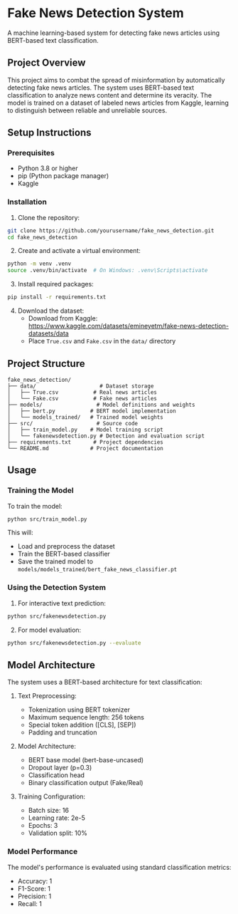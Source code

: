 # Fake News Detection System

A machine learning-based system for detecting fake news articles using BERT-based text classification.

## Project Overview

This project aims to combat the spread of misinformation by automatically detecting fake news articles. The system uses BERT-based text classification to analyze news content and determine its veracity. The model is trained on a dataset of labeled news articles from Kaggle, learning to distinguish between reliable and unreliable sources.

## Setup Instructions

### Prerequisites

- Python 3.8 or higher
- pip (Python package manager)
- Kaggle 

### Installation

1. Clone the repository:
```bash
git clone https://github.com/yourusername/fake_news_detection.git
cd fake_news_detection
```

2. Create and activate a virtual environment:
```bash
python -m venv .venv
source .venv/bin/activate  # On Windows: .venv\Scripts\activate
```

3. Install required packages:
```bash
pip install -r requirements.txt
```

4. Download the dataset:
   - Download from Kaggle: https://www.kaggle.com/datasets/emineyetm/fake-news-detection-datasets/data
   - Place `True.csv` and `Fake.csv` in the `data/` directory

## Project Structure

```
fake_news_detection/
├── data/                    # Dataset storage
│   ├── True.csv           # Real news articles
│   └── Fake.csv           # Fake news articles
├── models/                 # Model definitions and weights
│   ├── bert.py           # BERT model implementation
│   └── models_trained/   # Trained model weights
├── src/                    # Source code
│   ├── train_model.py    # Model training script
│   └── fakenewsdetection.py # Detection and evaluation script
├── requirements.txt       # Project dependencies
└── README.md             # Project documentation
```

## Usage

### Training the Model

To train the model:
```bash
python src/train_model.py
```

This will:
- Load and preprocess the dataset
- Train the BERT-based classifier
- Save the trained model to `models/models_trained/bert_fake_news_classifier.pt`

### Using the Detection System

1. For interactive text prediction:
```bash
python src/fakenewsdetection.py
```

2. For model evaluation:
```bash
python src/fakenewsdetection.py --evaluate
```

## Model Architecture

The system uses a BERT-based architecture for text classification:

1. Text Preprocessing:
   - Tokenization using BERT tokenizer
   - Maximum sequence length: 256 tokens
   - Special token addition ([CLS], [SEP])
   - Padding and truncation

2. Model Architecture:
   - BERT base model (bert-base-uncased)
   - Dropout layer (p=0.3)
   - Classification head
   - Binary classification output (Fake/Real)

3. Training Configuration:
   - Batch size: 16
   - Learning rate: 2e-5
   - Epochs: 3
   - Validation split: 10%

### Model Performance

The model's performance is evaluated using standard classification metrics:

- Accuracy: 1
- F1-Score: 1
- Precision: 1
- Recall: 1
